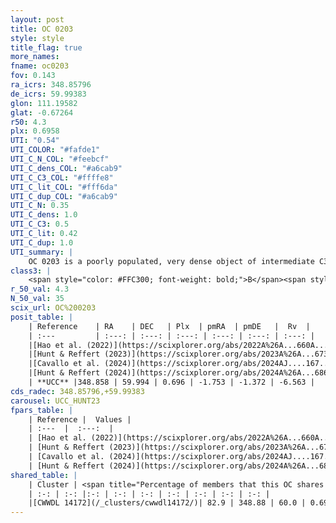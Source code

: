 ```yaml
---
layout: post
title: OC 0203
style: style
title_flag: true
more_names: 
fname: oc0203
fov: 0.143
ra_icrs: 348.85796
de_icrs: 59.99383
glon: 111.19582
glat: -0.67264
r50: 4.3
plx: 0.6958
UTI: "0.54"
UTI_COLOR: "#fafde1"
UTI_C_N_COL: "#feebcf"
UTI_C_dens_COL: "#a6cab9"
UTI_C_C3_COL: "#ffffe8"
UTI_C_lit_COL: "#fff6da"
UTI_C_dup_COL: "#a6cab9"
UTI_C_N: 0.35
UTI_C_dens: 1.0
UTI_C_C3: 0.5
UTI_C_lit: 0.42
UTI_C_dup: 1.0
UTI_summary: |
    OC 0203 is a poorly populated, very dense object of intermediate C3 quality. It was recently reported in the literature. This object shares a large percentage of members with a later reported entry.
class3: |
    <span style="color: #FFC300; font-weight: bold;">B</span><span style="color: #FFC300; font-weight: bold;">B</span>
r_50_val: 4.3
N_50_val: 35
scix_url: OC%200203
posit_table: |
    | Reference    | RA    | DEC   | Plx  | pmRA  | pmDE   |  Rv  |
    | :---         | :---: | :---: | :---: | :---: | :---: | :---: |
    |[Hao et al. (2022)](https://scixplorer.org/abs/2022A%26A...660A...4H) | 348.858 | 59.994 | 0.689 | -1.68 | -1.305 | -- |
    |[Hunt & Reffert (2023)](https://scixplorer.org/abs/2023A%26A...673A.114H) | 348.819 | 59.987 | 0.698 | -1.757 | -1.377 | -6.516 |
    |[Cavallo et al. (2024)](https://scixplorer.org/abs/2024AJ....167...12C) | 348.887 | 59.995 | 0.699 | -- | -- | -- |
    |[Hunt & Reffert (2024)](https://scixplorer.org/abs/2024A%26A...686A..42H) | 348.819 | 59.987 | 0.698 | -1.757 | -1.377 | -6.516 |
    | **UCC** |348.858 | 59.994 | 0.696 | -1.753 | -1.372 | -6.563 | 
cds_radec: 348.85796,+59.99383
carousel: UCC_HUNT23
fpars_table: |
    | Reference |  Values |
    | :---  |  :---:  |
    | [Hao et al. (2022)](https://scixplorer.org/abs/2022A%26A...660A...4H) | `AG=1.36, age=8.1, Z=0.018` |
    | [Hunt & Reffert (2023)](https://scixplorer.org/abs/2023A%26A...673A.114H) | `AV50=1.446, diffAV50=1.469, MOD50=10.689, logAge50=8.155` |
    | [Cavallo et al. (2024)](https://scixplorer.org/abs/2024AJ....167...12C) | `AV50=1.19, dMod50=10.96, logAge50=8.45, [Fe/H]50=0.71` |
    | [Hunt & Reffert (2024)](https://scixplorer.org/abs/2024A%26A...686A..42H) | `MassJ=195.315` |
shared_table: |
    | Cluster | <span title="Percentage of members that this OC shares with the ones listed">%</span>   | RA   | DEC   | Plx   | pmRA  | pmDE  | Rv | UTI |
    | :-: | :-: |:-: | :-: | :-: | :-: | :-: | :-: | :-: |
    |[CWWDL 14172](/_clusters/cwwdl14172/)| 82.9 | 348.88 | 60.0 | 0.69 | -1.75 | -1.36 | -14.48 |0.03 |
---
```


